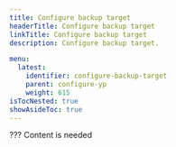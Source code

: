 ```yaml
---
title: Configure backup target
headerTitle: Configure backup target
linkTitle: Configure backup target
description: Configure backup target.

menu:
  latest:
    identifier: configure-backup-target
    parent: configure-yp
    weight: 615
isTocNested: true
showAsideToc: true
---
```


??? Content is needed
